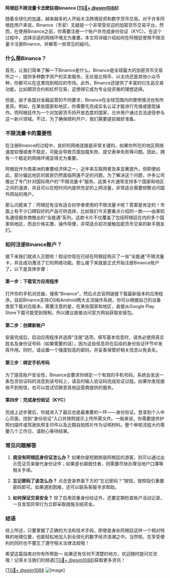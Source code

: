 **阿根廷不限流量卡怎麽註冊binance [[TG💪+ @esim1088](https://t.me/s/esim1088)]**

随着全球化的加速，越来越多的人开始关注跨境投资和数字货币交易。对于许多阿根廷用户来说，Binance（币安）无疑是一个非常受欢迎的加密货币交易平台。然而，在使用Binance之前，你需要注册一个账户并完成身份验证（KYC）。在这个过程中，选择合适的网络环境尤为重要。本文将详细介绍如何在阿根廷使用不限流量卡注册Binance，并解答一些常见的疑问。

### 什么是Binance？

首先，让我们简单了解一下Binance是什么。Binance是全球最大的加密货币交易所之一，提供多种数字资产的买卖服务。无论是比特币、以太坊还是其他小众币种，你都可以在这里找到相应的市场。此外，Binance还提供了丰富的衍生品交易功能，比如期货合约和杠杆交易，这使得它成为专业投资者的理想选择。

但是，由于各国对金融监管的不同要求，Binance在全球范围内的使用情况也有所差异。例如，在某些国家和地区，你需要先完成实名认证才能进行充值或提现操作。而阿根廷作为一个对加密货币持开放态度的国家，允许用户通过合法途径参与这一新兴领域。不过，为了确保顺利开户，我们需要提前做好准备。

### 不限流量卡的重要性

在注册Binance的过程中，良好的网络连接是非常关键的。如果你所在的地区网络速度较慢或者不稳定，可能会导致页面加载失败、提交表单失败等问题。因此，拥有一个稳定的网络环境显得尤为重要。

阿根廷作为南美洲的重要经济体之一，近年来互联网普及率显著提升。但即便如此，部分偏远地区的居民仍然面临网速不足的问题。为了解决这个问题，许多公司推出了专门针对国际用户的“不限流量卡”服务。这类卡片通常支持多个国家和地区之间的漫游，并且可以在短时间内提供充足的上网流量，非常适合需要频繁访问国外网站的用户。

那么问题来了：阿根廷有没有适合初学者使用的不限流量卡呢？答案是肯定的！市面上有不少口碑较好的产品可供选择，比如我们今天要重点介绍的一款——由某知名通信服务商推出的“全能通”系列。这款卡片不仅覆盖了包括阿根廷在内的多个国家和地区，而且价格实惠、操作简便，非常适合初次接触加密货币交易的新手朋友们。

### 如何注册Binance账户？

接下来我们就进入正题啦！假设你现在已经在阿根廷购买了一张“全能通”不限流量卡，并且成功激活了它的网络功能。那么接下来就是正式开始注册Binance账户了。以下是具体步骤：

#### 第一步：下载官方应用程序
打开你的手机浏览器，搜索“Binance”，然后点击官网链接下载最新版本的应用程序。目前Binance支持iOS和Android两大主流操作系统，你可以根据自己的设备类型下载对应版本。需要注意的是，在某些国家和地区，直接从Google Play Store下载可能受到限制，所以建议直接访问官方网站获取安装包。

#### 第二步：创建新账户
安装完成后，启动应用程序并选择“注册”选项。填写基本信息时，请务必使用真实姓名及身份证号码（如果需要的话），因为这些信息将在后续的身份验证环节中发挥作用。同时，请设置一个强度较高的密码，并妥善保管好相关信息以免丢失。

#### 第三步：绑定手机号码
为了提高账户安全性，Binance会要求你绑定一个有效的手机号码。系统会发送一条包含验证码的消息到该号码上，请及时输入验证码完成验证过程。如果你发现接收不到短信，也可以尝试切换至其他运营商提供的服务。

#### 第四步：完成身份验证（KYC）
完成上述步骤后，你就进入了最后也是最重要的一环——身份验证。登录到个人中心页面，找到“身份验证”入口并按照提示上传所需文件。一般来说，你需要提供护照扫描件或驾驶执照复印件以及近期自拍照片作为证明材料。整个审核流程大约需要几个工作日，请耐心等待结果。

### 常见问题解答

1. **我没有阿根廷身份证怎么办？**
   如果你是短期旅居阿根廷的游客，则可以通过出示签证页来替代身份证件；如果是长期居住者，则需要尽快办理当地户口簿等相关手续。

2. **忘记密码了该怎么办？**
   点击登录界面下方的“忘记密码？”按钮，按照指引重置密码即可。如果遇到困难，还可以联系客服寻求帮助。

3. **如何保证交易安全？**
   除了启用双重身份验证外，还要定期检查账户活动记录，一旦发现异常行为立即采取措施冻结资金。

### 结语

综上所述，只要掌握了正确的方法和技术手段，即使是身处阿根廷这样一个相对特殊的地理位置，也能轻松地加入到全球化的数字经济浪潮之中。当然啦，在享受便利的同时也不要忘了遵守相关法律法规哦！

希望这篇指南对你有所帮助～ 如果还有任何不清楚的地方，欢迎随时提问交流哦！记得关注我们的频道[[TG💪+ @esim1088](https://t.me/s/esim1088)]获取更多资讯！

[[TG💪+ @esim1088](https://t.me/s/esim1088) ![Image](https://i.postimg.cc/4NQfJmqS/Snipaste-2025-05-13-00-14-12.png)]